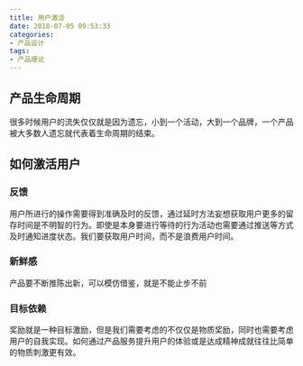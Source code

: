```yaml
---
title: 用户激活
date: 2018-07-05 09:53:33
categories:
- 产品设计
tags:
- 产品理论
---
```


## 产品生命周期

很多时候用户的流失仅仅就是因为遗忘，小到一个活动，大到一个品牌，一个产品被大多数人遗忘就代表着生命周期的结束。

## 如何激活用户

### 反馈

用户所进行的操作需要得到准确及时的反馈，通过延时方法妄想获取用户更多的留存时间是不明智的行为。即使是本身要进行等待的行为活动也需要通过推送等方式及时通知进度状态。我们要获取用户时间，而不是浪费用户时间。
<!--more-->

### 新鲜感

产品要不断推陈出新，可以模仿借鉴，就是不能止步不前

### 目标依赖

奖励就是一种目标激励，但是我们需要考虑的不仅仅是物质奖励，同时也需要考虑用户的自我实现。如何通过产品服务提升用户的体验或是达成精神成就往往比简单的物质刺激更有效。
